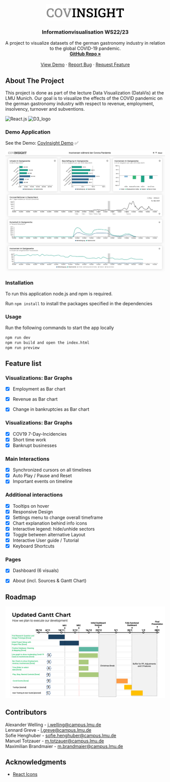 <!-- PROJECT LOGO -->
<a name="readme-top"></a>
<div align="center">

  <a href="https://github.com/InfoVis22/CovInsights/tree/main"><img src="./src/images/Logo.png"></a>

  <h3 align="center">Informationvisualisation WS22/23</h3>

  <p align="center">
    A project to visualize datasets of the german gastronomy industry in relation to the global COVID-19 pandemic.
    <br />
    <a href="https://github.com/InfoVis22/CovInsights"><strong>GitHub Repo »</strong></a>
    <br />
    <br />
    <a href="https://covinsight.mmt-lmu.de/">View Demo</a>
    ·
    <a href="https://github.com/InfoVis22/CovInsights/issues">Report Bug</a>
    ·
    <a href="https://github.com/InfoVis22/CovInsights/issues">Request Feature</a>
  </p>
</div>


<!-- ABOUT THE PROJECT -->
## About The Project
This project is done as part of the lecture Data Visualization (DataVis) at the LMU Munich. Our goal is to visualize the effects of the COVID pandemic on the german gastronomy industry with respect to revenue, employment, insolvency, turnover and subventions.

![React.js] ![D3_logo]


<!-- DEMO -->
### Demo Application
See the Demo: [CovInsight Demo](https://covinsight.mmt-lmu.de/) ✅


![Screenshot of Webapp](./public/images/CovInsightDemo.png "Screenshot of Webapp")


<!-- Installation -->
### Installation
To run this application node.js and npm is required.

Run `npm install` to install the packages specified in the dependencies

<!-- Usage -->
### Usage
Run the following commands to start the app locally
```
npm run dev
npm run build and open the index.html
npm run preview
```


<!-- Features -->
## Feature list

### Visualizations: Bar Graphs
- [x] Employment as Bar chart
- [x] Revenue as Bar chart
- [x] Change in bankruptcies as Bar chart 


### Visualizations: Bar Graphs
- [x] COV19 7-Day-Incidencies
- [x] Short time work
- [x] Bankrupt businesses

### Main Interactions
- [x] Synchronized cursors on all timelines
- [x] Auto Play / Pause and Reset
- [x] Important events on timeline

### Additional interactions
- [x] Tooltips on hover
- [x] Responsive Design
- [x] Settings menu to change overall timeframe
- [x] Chart explanation behind info icons
- [x] Interactive legend: hide/unhide sectors
- [x] Toggle between alternative Layout 
- [x] Interactive User guide / Tutorial
- [x] Keyboard Shortcuts

### Pages
- [x] Dashboard (6 visuals)
- [x] About (incl. Sources & Gantt Chart)


<!-- ROADMAP -->
## Roadmap

![Gantt Chart](./public/images/Gant.png "Gantt Chart od Team 03")



<!-- CONTACT -->
## Contributors
Alexander Welling - j.welling@campus.lmu.de <br/>
Lennard Greve - l.greve@campus.lmu.de <br/>
Sofie Henghuber - sofie.henghuber@campus.lmu.de <br/>
Manuel Totzauer - m.totzauer@campus.lmu.de <br/>
Maximilian Brandmaier - m.brandmaier@campus.lmu.de


<!-- ACKNOWLEDGMENTS -->
## Acknowledgments
* [React Icons](https://react-icons.github.io/react-icons/search)


<!-- MARKDOWN LINKS & IMAGES -->
<!-- https://www.markdownguide.org/basic-syntax/#reference-style-links -->
[React.js]: https://img.shields.io/badge/React-20232A?style=for-the-badge&logo=react&logoColor=61DAFB
[D3_logo]: https://camo.githubusercontent.com/67c208d052be83838e7481b47cc2fcf47b9e1faf527aed94f109876212cbab72/68747470733a2f2f696d672e736869656c64732e696f2f7374617469632f76313f7374796c653d666f722d7468652d6261646765266d6573736167653d44332e6a7326636f6c6f723d323232323232266c6f676f3d44332e6a73266c6f676f436f6c6f723d463941303343266c6162656c3d
[React-url]: https://reactjs.org/